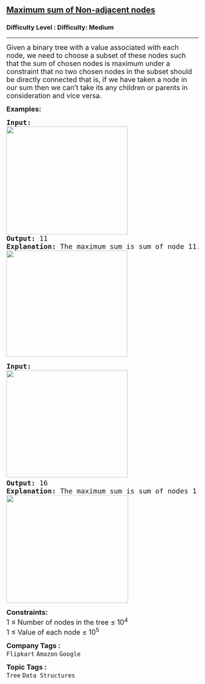 <h2><a href="https://www.geeksforgeeks.org/problems/maximum-sum-of-non-adjacent-nodes/1?itm_source=geeksforgeeks&itm_medium=article&itm_campaign=practice_card">Maximum sum of Non-adjacent nodes</a></h2><h3>Difficulty Level : Difficulty: Medium</h3><hr><div class="problems_problem_content__Xm_eO"><p><span style="font-size: 18px;">Given a binary tree with a value associated with each node, we need to choose a subset of these nodes such that the sum of chosen nodes is maximum under a constraint that no two chosen nodes in the subset should be directly connected that is, if we have taken a node in our sum then we can’t take its any children or parents in consideration and vice versa.</span></p>
<p><span style="font-size: 18px;"><strong>Examples:</strong></span></p>
<pre><span style="font-size: 18px;"><strong>Input:<br></strong><img src="https://media.geeksforgeeks.org/img-practice/prod/addEditProblem/880845/Web/Other/blobid0_1732598044.png" width="318" height="282">
<strong>Output: </strong>11<strong>
Explanation: </strong>The maximum sum is sum of node 11.<br><img src="https://media.geeksforgeeks.org/img-practice/prod/addEditProblem/880845/Web/Other/blobid1_1732598102.png" width="317" height="278"></span></pre>
<pre><span style="font-size: 18px;"><strong>Input:
</strong><img src="https://media.geeksforgeeks.org/img-practice/prod/addEditProblem/880845/Web/Other/blobid2_1732598208.png" width="318" height="280"> <br><strong>Output: </strong>16<strong>
Explanation: </strong>The maximum sum is sum of nodes 1 4 5 6, i.e 16. These nodes are non adjacent.<br><img src="https://media.geeksforgeeks.org/img-practice/prod/addEditProblem/880845/Web/Other/blobid3_1732598283.png" width="319" height="282"><br></span></pre>
<div><span style="font-size: 18px;"><strong>Constraints:</strong><br>1 ≤ Number of nodes in the tree ≤ 10<sup>4</sup></span></div>
<div><span style="font-size: 18px;">1 ≤ Value of each node ≤ 10<sup>5</sup></span></div></div><p><span style=font-size:18px><strong>Company Tags : </strong><br><code>Flipkart</code>&nbsp;<code>Amazon</code>&nbsp;<code>Google</code>&nbsp;<br><p><span style=font-size:18px><strong>Topic Tags : </strong><br><code>Tree</code>&nbsp;<code>Data Structures</code>&nbsp;